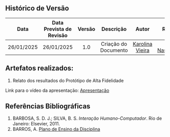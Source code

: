 ## Histórico de Versão
|    Data    | Data Prevista de Revisão | Versão |      Descrição       |                    Autor                    |                     Revisor                      |
| :--------: | :----------------------: | :----: | :------------------: | :-----------------------------------------: | :----------------------------------------------: |
| 26/01/2025 |        26/01/2025        |  1.0   | Criação do Documento | [Karolina Vieira](https://github.com/Karolina91) |         [Paola Nascimento](https://github.com/paolaalim)  |


## Artefatos realizados:  

<ol>
<li>Relato dos resultados do Protótipo de Alta Fidelidade</li>
</ol>

Link para o vídeo da apresentação:
[Apresentação](link)

## Referências Bibliográficas

1. BARBOSA, S. D. J.; SILVA, B. S. *Interação Humano-Computador*. Rio de Janeiro: Elsevier, 2011.  
2. BARROS, A. [Plano de Ensino da Disciplina](https://aprender3.unb.br/pluginfile.php/2972625/mod_resource/content/58/Plano_de_Ensino%20FIHC%20022024%20Turma%2001%20v2.pdf)
